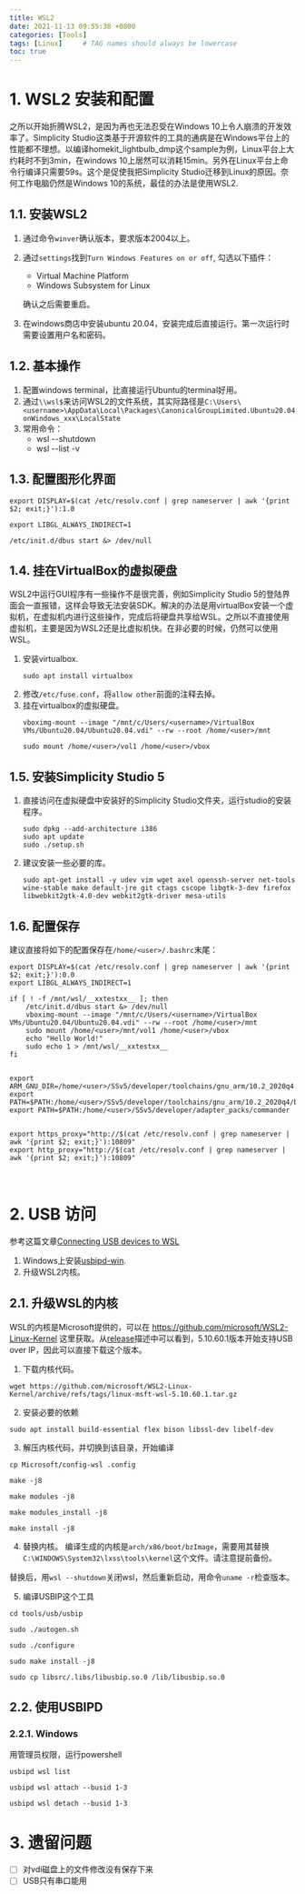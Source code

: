```yaml
---
title: WSL2
date: 2021-11-13 09:55:38 +0800 
categories: [Tools]
tags: [Linux]     # TAG names should always be lowercase
toc: true
---
```


# 1. WSL2 安装和配置

之所以开始折腾WSL2，是因为再也无法忍受在Windows 10上令人崩溃的开发效率了。Simplicity Studio这类基于开源软件的工具的通病是在Windows平台上的性能都不理想。以编译homekit_lightbulb_dmp这个sample为例，Linux平台上大约耗时不到3min，在windows 10上居然可以消耗15min。另外在Linux平台上命令行编译只需要59s。这个是促使我把Simplicity Studio迁移到Linux的原因。奈何工作电脑仍然是Windows 10的系统，最佳的办法是使用WSL2.

## 1.1. 安装WSL2

1. 通过命令`winver`确认版本，要求版本2004以上。
2. 通过`settings`找到`Turn Windows Features on or off`, 勾选以下插件：
   - Virtual Machine Platform
   - Windows Subsystem for Linux

   确认之后需要重启。
3. 在windows商店中安装ubuntu 20.04，安装完成后直接运行。第一次运行时需要设置用户名和密码。

## 1.2. 基本操作

1. 配置windows terminal，比直接运行Ubuntu的terminal好用。
2. 通过`\\wsl$`来访问WSL2的文件系统，其实际路径是`C:\Users\<username>\AppData\Local\Packages\CanonicalGroupLimited.Ubuntu20.04onWindows_xxx\LocalState`
3. 常用命令：
   - wsl --shutdown
   - wsl --list -v


## 1.3. 配置图形化界面
```
export DISPLAY=$(cat /etc/resolv.conf | grep nameserver | awk '{print $2; exit;}'):1.0

export LIBGL_ALWAYS_INDIRECT=1

/etc/init.d/dbus start &> /dev/null
```

## 1.4. 挂在VirtualBox的虚拟硬盘

WSL2中运行GUI程序有一些操作不是很完善，例如Simplicity Studio 5的登陆界面会一直报错，这样会导致无法安装SDK。解决的办法是用virtualBox安装一个虚拟机，在虚拟机内进行这些操作，完成后将硬盘共享给WSL。之所以不直接使用虚拟机，主要是因为WSL2还是比虚拟机快。在非必要的时候，仍然可以使用WSL。

1. 安装virtualbox.
   ```
   sudo apt install virtualbox
   ```
2. 修改`/etc/fuse.conf`，将`allow other`前面的注释去掉。
3. 挂在virtualbox的虚拟硬盘。
   ```
   vboximg-mount --image "/mnt/c/Users/<username>/VirtualBox VMs/Ubuntu20.04/Ubuntu20.04.vdi" --rw --root /home/<user>/mnt

   sudo mount /home/<user>/vol1 /home/<user>/vbox

   ```

## 1.5. 安装Simplicity Studio 5

1. 直接访问在虚拟硬盘中安装好的Simplicity Studio文件夹，运行studio的安装程序。
   ```
   sudo dpkg --add-architecture i386
   sudo apt update
   sudo ./setup.sh
   ```
2. 建议安装一些必要的库。
   ```
   sudo apt-get install -y udev vim wget axel openssh-server net-tools wine-stable make default-jre git ctags cscope libgtk-3-dev firefox libwebkit2gtk-4.0-dev webkit2gtk-driver mesa-utils
   ```

## 1.6. 配置保存
建议直接将如下的配置保存在`/home/<user>/.bashrc`末尾：
```
export DISPLAY=$(cat /etc/resolv.conf | grep nameserver | awk '{print $2; exit;}'):0.0
export LIBGL_ALWAYS_INDIRECT=1

if [ ! -f /mnt/wsl/__xxtestxx__ ]; then
	/etc/init.d/dbus start &> /dev/null
	vboximg-mount --image "/mnt/c/Users/<username>/VirtualBox VMs/Ubuntu20.04/Ubuntu20.04.vdi" --rw --root /home/<user>/mnt
	sudo mount /home/<user>/mnt/vol1 /home/<user>/vbox
	echo "Hello World!"	
	sudo echo 1 > /mnt/wsl/__xxtestxx__
fi


export ARM_GNU_DIR=/home/<user>/SSv5/developer/toolchains/gnu_arm/10.2_2020q4
export PATH=$PATH:/home/<user>/SSv5/developer/toolchains/gnu_arm/10.2_2020q4/bin
export PATH=$PATH:/home/<user>/SSv5/developer/adapter_packs/commander


export https_proxy="http://$(cat /etc/resolv.conf | grep nameserver | awk '{print $2; exit;}'):10809"
export http_proxy="http://$(cat /etc/resolv.conf | grep nameserver | awk '{print $2; exit;}'):10809"

```

<br>

# 2. USB 访问
参考这篇文章[Connecting USB devices to WSL](https://devblogs.microsoft.com/commandline/connecting-usb-devices-to-wsl/)

1. Windows上安装[usbipd-win](https://github.com/dorssel/usbipd-win/releases).
2. 升级WSL2内核。

## 2.1. 升级WSL的内核
WSL的内核是Microsoft提供的，可以在 https://github.com/microsoft/WSL2-Linux-Kernel 这里获取。从[release](https://github.com/microsoft/WSL2-Linux-Kernel/releases)描述中可以看到，5.10.60.1版本开始支持USB over IP，因此可以直接下载这个版本。

1. 下载内核代码。
```
wget https://github.com/microsoft/WSL2-Linux-Kernel/archive/refs/tags/linux-msft-wsl-5.10.60.1.tar.gz
```
2. 安装必要的依赖
```
sudo apt install build-essential flex bison libssl-dev libelf-dev
```
3. 解压内核代码，并切换到该目录，开始编译
```
cp Microsoft/config-wsl .config

make -j8

make modules -j8

make modules_install -j8

make install -j8
```
4. 替换内核。
编译生成的内核是`arch/x86/boot/bzImage`，需要用其替换`C:\WINDOWS\System32\lxss\tools\kernel`这个文件。请注意提前备份。

替换后，用`wsl --shutdown`关闭wsl，然后重新启动，用命令`uname -r`检查版本。

5. 编译USBIP这个工具
```
cd tools/usb/usbip

sudo ./autogen.sh

sudo ./configure

sudo make install -j8

sudo cp libsrc/.libs/libusbip.so.0 /lib/libusbip.so.0
```

## 2.2. 使用USBIPD

### 2.2.1. Windows
用管理员权限，运行powershell
```
usbipd wsl list

usbipd wsl attach --busid 1-3

usbipd wsl detach --busid 1-3
```

# 3. 遗留问题

 - [ ] 对vdi磁盘上的文件修改没有保存下来
 - [ ] USB只有串口能用
